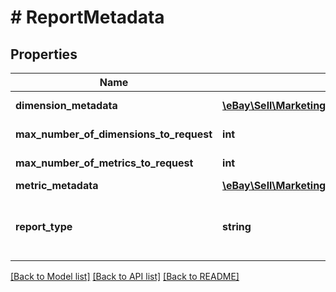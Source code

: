 # # ReportMetadata

## Properties

Name | Type | Description | Notes
------------ | ------------- | ------------- | -------------
**dimension_metadata** | [**\eBay\Sell\Marketing\Model\DimensionMetadata[]**](DimensionMetadata.md) | A list containing the metadata for the dimension used in the report. | [optional]
**max_number_of_dimensions_to_request** | **int** | The maximum number of dimensions that can be requested for the specified report type. | [optional]
**max_number_of_metrics_to_request** | **int** | The maximum number of metrics that can be requested for the specified report type. | [optional]
**metric_metadata** | [**\eBay\Sell\Marketing\Model\MetricMetadata[]**](MetricMetadata.md) | A list containing the metadata for the metrics in the report. | [optional]
**report_type** | **string** | The report_type, as specified in the request to create the report task. For implementation help, refer to &lt;a href&#x3D;&#39;https://developer.ebay.com/api-docs/sell/marketing/types/plr:ReportTypeEnum&#39;&gt;eBay API documentation&lt;/a&gt; | [optional]

[[Back to Model list]](../../README.md#models) [[Back to API list]](../../README.md#endpoints) [[Back to README]](../../README.md)
